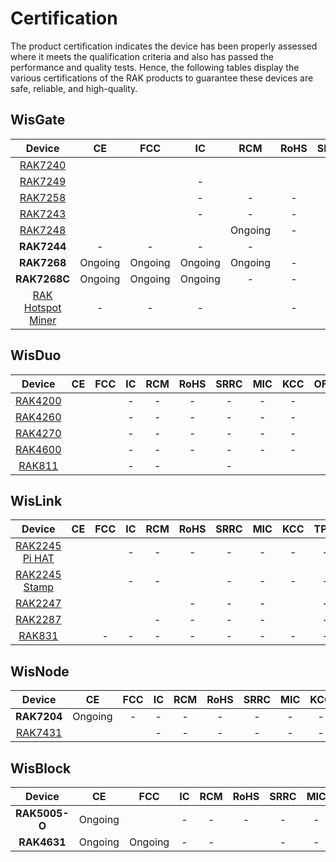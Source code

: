 # Certification

The product certification indicates the device has been properly assessed where it meets the qualification criteria and also has passed the performance and quality tests. Hence, the following tables display the various certifications of the RAK products to guarantee these devices are safe, reliable, and high-quality.

## WisGate

|                                                  Device                                                   |                                                           CE                                                            |                                                          FCC                                                          |                                                 IC                                                  |                                                               RCM                                                               |                                                                   RoHS                                                                   |                                              SRRC                                               | MIC |                                                            KCC                                                            | TPIT |  OFCA   |                                              IMDA                                               |                                                         ANATEL                                                          |                                              Ukraine                                               |                                                            IP67                                                            |
| :-------------------------------------------------------------------------------------------------------: | :---------------------------------------------------------------------------------------------------------------------: | :-------------------------------------------------------------------------------------------------------------------: | :-------------------------------------------------------------------------------------------------: | :-----------------------------------------------------------------------------------------------------------------------------: | :--------------------------------------------------------------------------------------------------------------------------------------: | :---------------------------------------------------------------------------------------------: | :-: | :-----------------------------------------------------------------------------------------------------------------------: | :--: | :-----: | :---------------------------------------------------------------------------------------------: | :---------------------------------------------------------------------------------------------------------------------: | :------------------------------------------------------------------------------------------------: | :------------------------------------------------------------------------------------------------------------------------: |
|           <a href="/Product-Categories/WisGate/RAK7240/Overview/" target="_blank"> RAK7240 </a>           |           [](https://downloads.rakwireless.com/LoRa/RAK7240/Certification-Report/RAK7240_CE_Certificate.zip)            |          [](https://downloads.rakwireless.com/LoRa/RAK7240/Certification-Report/RAK7240_FCC_Certificate.zip)          | [](https://downloads.rakwireless.com/LoRa/RAK7240/Certification-Report/RAK7249_RAK7240_IC_Cert.pdf) |               [](https://downloads.rakwireless.com/LoRa/RAK7240/Certification-Report/RAK7240-RCM_Test_Report.zip)               |              [](https://downloads.rakwireless.com/LoRa/RAK7240/Certification-Report/RAK-ROHS-ATL202011241747R01-Report.pdf)              |                                                -                                                |  -  |                                                             -                                                             |  -   |    -    |                                                -                                                | [](https://downloads.rakwireless.com/LoRa/RAK7240/Certification-Report/RAK7240_Anatel_Certificado%2017194-20-10145.pdf) |                                                 -                                                  |                                                             -                                                              |
|           <a href="/Product-Categories/WisGate/RAK7249/Overview/" target="_blank"> RAK7249 </a>           | [](https://downloads.rakwireless.com/LoRa/DIY-Gateway-RAK7249/Certification-Report/RAK7249_RED%28CE%29_Certificate.zip) |    [](https://downloads.rakwireless.com/LoRa/DIY-Gateway-RAK7249/Certification-Report/RAK7249_FCC_Certificate.zip)    |                                                  -                                                  |         [](https://downloads.rakwireless.com/LoRa/DIY-Gateway-RAK7249/Certification-Report/RAK7249-RCM_Test_Report.zip)         |      [](https://downloads.rakwireless.com/LoRa/DIY-Gateway-RAK7249/Certification-Report/RAK7249-ROHS-ATL20191105773R01-Report.pdf)       |                                                -                                                |  -  |                                                             -                                                             |  -   |    -    |                                                -                                                |                                                            -                                                            |                                                 -                                                  | [](https://downloads.rakwireless.com/LoRa/DIY-Gateway-RAK7249/Certification-Report/RAK7249_Enclosure_IP67_Test_Report.pdf) |
|           <a href="/Product-Categories/WisGate/RAK7258/Overview/" target="_blank"> RAK7258 </a>           |    [](https://downloads.rakwireless.com/LoRa/Indoor-Gateway-RAK7258/Certification-Report/RAK7258_CE_Certificate.zip)    |  [](https://downloads.rakwireless.com/LoRa/Indoor-Gateway-RAK7258/Certification-Report/RAK7258_FCC_Certificate.zip)   |                                                  -                                                  |                                                                -                                                                |                                                                    -                                                                     |                                                -                                                |  -  | [](https://downloads.rakwireless.com/LoRa/Indoor-Gateway-RAK7258/Certification-Report/RAK7258%20_%20KC_certification.pdf) |  -   |    -    |                                                -                                                |                                                            -                                                            |                                                 -                                                  |                                                             -                                                              |
|           <a href="/Product-Categories/WisGate/RAK7243/Overview/" target="_blank"> RAK7243 </a>           |  [](https://downloads.rakwireless.com/LoRa/Pilot-Gateway-Pro-RAK7243/Certification-Report/RAK7243_CE_Certificate.zip)   | [](https://downloads.rakwireless.com/LoRa/Pilot-Gateway-Pro-RAK7243/Certification-Report/RAK7243_FCC_Certificate.zip) |                                                  -                                                  |                                                                -                                                                |                                                                    -                                                                     |                                                -                                                |  -  |                                                             -                                                             |  -   |    -    |                                                -                                                |                                                            -                                                            |                                                 -                                                  |                                                             -                                                              |
|           <a href="/Product-Categories/WisGate/RAK7248/Overview/" target="_blank"> RAK7248 </a>           |              [](https://downloads.rakwireless.com/LoRa/RAK7248/Certification/RAK7248_CE_Certification.zip)              |            [](https://downloads.rakwireless.com/LoRa/RAK7248/Certification/RAK7248_FCC_Certification.zip)             |    [](https://downloads.rakwireless.com/LoRa/RAK7248/Certification/RAK7248_IC_Certification.zip)    |                                                             Ongoing                                                             |                                                                    -                                                                     | [](https://downloads.rakwireless.com/LoRa/RAK7248/Certification/RAK7248_SRRC_certification.zip) |  -  |                                                          Ongoing                                                          |  -   | Ongoing | [](https://downloads.rakwireless.com/LoRa/RAK7248/Certification/RAK7248_IMDA_Certification.zip) |                                                            -                                                            | [](https://downloads.rakwireless.com/LoRa/RAK7248/Certification/RAK7248_Ukraine_Certification.rar) |                                                             -                                                              |
|                                                **RAK7244**                                                |                                                            -                                                            |                                                           -                                                           |                                                  -                                                  |                                                                -                                                                | [](https://downloads.rakwireless.com/LoRa/Developer-LoRaWAN-Gateway-RAK7244%26RAK7244P/Certification/ROHS-ATL202012091807R01-Report.pdf) |                                                -                                                |  -  |                                                             -                                                             |  -   |    -    |                                                -                                                |                                                            -                                                            |                                                 -                                                  |                                                             -                                                              |
|                                                **RAK7268**                                                |                                                         Ongoing                                                         |                                                        Ongoing                                                        |                                               Ongoing                                               |                                                             Ongoing                                                             |                                                                    -                                                                     |                                                -                                                |  -  |                                                          Ongoing                                                          |  -   |    -    |                                                -                                                |                                                         Ongoing                                                         |                                                 -                                                  |                                                             -                                                              |
|                                               **RAK7268C**                                                |                                                         Ongoing                                                         |                                                        Ongoing                                                        |                                               Ongoing                                               |                                                                -                                                                |                                                                    -                                                                     |                                                -                                                |  -  |                                                             -                                                             |  -   |    -    |                                                -                                                |                                                            -                                                            |                                                 -                                                  |                                                             -                                                              |
| <a href="/Product-Categories/WisGate/RAK-Hotspot-Miner/Overview/" target="_blank"> RAK Hotspot Miner </a> |                                                            -                                                            |                                                           -                                                           |                                                  -                                                  | [](https://downloads.rakwireless.com/LoRa/RAK_Hotspot_Miner/Certification/RCMA0210312001RCM%20cert-RAK7248%20RCM_Australia.pdf) |                                                                    -                                                                     |                                                -                                                |  -  |                                                             -                                                             |  -   |    -    |                                                -                                                |                                                            -                                                            |                                                 -                                                  |                                                             -                                                              |
## WisDuo

|                                           Device                                            |                                                         CE                                                         |                                                    FCC                                                     | IC | RCM |                                                    RoHS                                                     | SRRC |                                                    MIC                                                     |                                                     KCC                                                      | OFCA | IMDA | ANATEL | Ukraine | IP67 |
| :-----------------------------------------------------------------------------------------: | :----------------------------------------------------------------------------------------------------------------: | :--------------------------------------------------------------------------------------------------------: | :-:| :-: | :---------------------------------------------------------------------------------------------------------: | :--: | :--------------------------------------------------------------------------------------------------------: | :----------------------------------------------------------------------------------------------------------: | :--: | :--: | :----: | :-----: | :--: |
| <a href="/Product-Categories/WisDuo/RAK4200-Module/Overview/" target="_blank"> RAK4200 </a> |        [](https://downloads.rakwireless.com/LoRa/RAK4200/Certification-Report/RAK4200H_CE_Certificate.zip)         |   [](https://downloads.rakwireless.com/LoRa/RAK4200/Certification-Report/RAK4200_FCC_certification.zip)    | -  |  -  |                                                      -                                                      |  -   |                                                     -                                                      |                                                      -                                                       |  -   |  -   |   -    |    -    |  -   |
| <a href="/Product-Categories/WisDuo/RAK4260-Module/Overview/" target="_blank"> RAK4260 </a> | [](https://downloads.rakwireless.com/LoRa/RAK4260/Certification-Report/RAK4260H-CE-ATL20191108787-Certificate.pdf) | [](https://downloads.rakwireless.com/LoRa/RAK4260/Certification-Report/RAK4260H-FCC-2AF6B-Certificate.pdf) | -  |  -  |                                                      -                                                      |  -   |                                                     -                                                      |                                                      -                                                       |  -   |  -   |   -    |    -    |  -   |
| <a href="/Product-Categories/WisDuo/RAK4270-Module/Overview/" target="_blank"> RAK4270 </a> |           [](https://downloads.rakwireless.com/LoRa/RAK4270/Certification-Report/CE%20Certification.zip)           |      [](https://downloads.rakwireless.com/LoRa/RAK4270/Certification-Report/FCC%20Certification.zip)       | -  |  -  |                                                      -                                                      |  -   |                                                     -                                                      |                                                      -                                                       |  -   |  -   |   -    |    -    |  -   |
| <a href="/Product-Categories/WisDuo/RAK4600-Module/Overview/" target="_blank"> RAK4600 </a> |         [](https://downloads.rakwireless.com/LoRa/RAK4600/Certification/RAK4600%20CE%20Certification.zip)          |     [](https://downloads.rakwireless.com/LoRa/RAK4600/Certification/RAK4600%20FCC%20Certification.zip)     | -  |  -  |                                                      -                                                      |  -   |                                                     -                                                      |                                                      -                                                       |  -   |  -   |   -    |    -    |  -   |
|  <a href="/Product-Categories/WisDuo/RAK811-Module/Overview/" target="_blank"> RAK811 </a>  |       [](https://downloads.rakwireless.com/LoRa/RAK811/Certification_Report/RAK811%20CE%20Certification.rar)       | [](https://downloads.rakwireless.com/LoRa/RAK811/Certification_Report/RAK811%C2%A0FCC%20Certification.rar) | -  |  -  | [](https://downloads.rakwireless.com/LoRa/RAK811/Certification_Report/RAK811%C2%A0ROSH%20Certification.rar) |  -   | [](https://downloads.rakwireless.com/LoRa/RAK811/Certification_Report/RAK811%C2%A0MIC%20Certification.rar) | [](https://downloads.rakwireless.com/LoRa/RAK811/Certification_Report/RAK811_KCC%C2%A0%28Certificate%29.pdf) |  -   |  -   |   -    |    -    |  -   |

## WisLink

|                                                  Device                                                   |                                                               CE                                                                |                                                        FCC                                                        |                                                       IC                                                        |                                                             RCM                                                             |                                                    RoHS                                                    | SRRC | MIC |                                                             KCC                                                             | TPIT | OFCA | IMDA | ANATEL | Ukraine | IP67 |
| :-------------------------------------------------------------------------------------------------------: | :-----------------------------------------------------------------------------------------------------------------------------: | :---------------------------------------------------------------------------------------------------------------: | :-------------------------------------------------------------------------------------------------------------: | :-------------------------------------------------------------------------------------------------------------------------: | :--------------------------------------------------------------------------------------------------------: | :--: | :-: | :-------------------------------------------------------------------------------------------------------------------------: | :--: | :--: | :--: | :----: | :-----: | :--: |
|    <a href="/Product-Categories/WisLink/RAK2245-Pi-HAT/Overview/" target="_blank"> RAK2245 Pi HAT </a>    |        [](https://downloads.rakwireless.com/LoRa/RAK2245-Pi-HAT/Certification-Report/RAK2245_Pi_HAT_CE_Certificate.zip)         | [](https://downloads.rakwireless.com/LoRa/RAK2245-Pi-HAT/Certification-Report/RAK2245_Pi_HAT_FCC_Certificate.zip) |                                                        -                                                        |                                                              -                                                              |                                                     -                                                      |  -   |  -  |                                                              -                                                              |  -   |  -   |  -   |   -    |    -    |  -   |
| <a href="/Product-Categories/WisLink/RAK2245-Stamp-Edition/Overview/" target="_blank"> RAK2245 Stamp </a> |               [](https://downloads.rakwireless.com/LoRa/RAK2245/Certification-Report/RAK2245_CE_Certificate.zip)                |        [](https://downloads.rakwireless.com/LoRa/RAK2245/Certification-Report/RAK2245_FCC_Certificate.zip)        |                                                        -                                                        |                                                              -                                                              | [](https://downloads.rakwireless.com/LoRa/RAK2245/Certification-Report/ROHS-ATL202012091808R01-Report.pdf) |  -   |  -  |                                                              -                                                              |  -   |  -   |  -   |   -    |    -    |  -   |
|           <a href="/Product-Categories/WisLink/RAK2247/Overview/" target="_blank"> RAK2247 </a>           |          [](https://downloads.rakwireless.com/LoRa/RAK2247-Mini-PCIe/Certification-Report/RAK2247_CE_Certificate.zip)           |   [](https://downloads.rakwireless.com/LoRa/RAK2247-Mini-PCIe/Certification-Report/RAK2247_FCC_Certificate.zip)   | [](https://downloads.rakwireless.com/LoRa/RAK2247-Mini-PCIe/Certification-Report/RAK2247_IC_certificate%20.zip) | [](https://downloads.rakwireless.com/LoRa/RAK2247-Mini-PCIe/Certification-Report/RAK2247-RCM-Declaration-of-Conformity.pdf) |                                                     -                                                      |  -   |  -  | [](https://downloads.rakwireless.com/LoRa/RAK2247-Mini-PCIe/Certification-Report/RAK2247-RCM-Declaration-of-Conformity.pdf) |  -   |  -   |  -   |   -    |    -    |  -   |
|           <a href="/Product-Categories/WisLink/RAK2287/Overview/" target="_blank"> RAK2287 </a>           |           [](https://downloads.rakwireless.com/LoRa/RAK2287-Mini-PCIe/Certification/RAK2287%20CE%20certification.zip)           |   [](https://downloads.rakwireless.com/LoRa/RAK2287-Mini-PCIe/Certification/RAK2287%20FCC%20certification.zip)    |   [](https://downloads.rakwireless.com/LoRa/RAK2287-Mini-PCIe/Certification/RAK2287%20IC%20certification.zip)   |                                                              -                                                              |                                                     -                                                      |  -   |  -  |        [](https://downloads.rakwireless.com/LoRa/RAK2287-Mini-PCIe/Certification-Report/RAK2287_KCC_Certificate.zip)        |  -   |  -   |  -   |   -    |    -    |  -   |
|            <a href="/Product-Categories/WisLink/RAK831/Overview/" target="_blank"> RAK831 </a>            | [](https://downloads.rakwireless.com/LoRa/RAK831-LoRa-Gateway/Certification-Report/CE%20Label%20and%20Label%20location_RED.pdf) |                                                         -                                                         |                                                        -                                                        |                                                              -                                                              |                                                     -                                                      |  -   |  -  |                                                              -                                                              |  -   |  -   |  -   |   -    |    -    |  -   |

## WisNode

|                                        Device                                         |                                                 CE                                                 |                                                 FCC                                                 | IC | RCM | RoHS | SRRC | MIC | KCC | OFCA | IMDA | ANATEL | Ukraine | IP67 |
| :-----------------------------------------------------------------------------------: | :------------------------------------------------------------------------------------------------: | :-------------------------------------------------------------------------------------------------: | :-: | :-: | :--: | :--: | :-: | :-: | :--: | :--: | :----: | :-----: | :--: |
|                                      **RAK7204**                                      |                                              Ongoing                                               |                                                  -                                                  | -  |  -  |  -   |  -   |  -  |  -  |  -   |  -   |   -    |    -    |  -   |
| <a href="/Product-Categories/WisNode/RAK7431/Overview/" target="_blank"> RAK7431 </a> | [](https://downloads.rakwireless.com/LoRa/RAK7431/Certification-Report/RAK7431_CE_Certificate.zip) | [](https://downloads.rakwireless.com/LoRa/RAK7431/Certification-Report/RAK7431_FCC_Certificate.zip) | -  |  -  |  -   |  -   |  -  |  -  |  -   |  -   |   -    |    -    |  -   |

## WisBlock

|    Device     |   CE    |                                                                               FCC                                                                               | IC | RCM |                                               RoHS                                               | SRRC | MIC | KCC | TPIT | OFCA | IMDA | ANATEL | Ukraine | IP67 |
| :-----------: | :-----: | :-------------------------------------------------------------------------------------------------------------------------------------------------------------: | :-: | :-: | :----------------------------------------------------------------------------------------------: | :--: | :-: | :-: | :--: | :--: | :--: | :----: | :-----: | :--: |
| **RAK5005-O** | Ongoing | [](https://downloads.rakwireless.com/LoRa/WisBlock/RAK5005-O/Certification/RSZ201124006-EM-00%C2%A0FCC%C2%A0Part%C2%A015B%C2%A0SDoC%26ICES-003%C2%A0Report.pdf) | -  |  -  |                                                -                                                 |  -   |  -  |  -  |  -   |  -   |  -   |   -    |    -    |  -   |
|  **RAK4631**  | Ongoing |                                                                             Ongoing                                                                             | -  |  -  | [](https://downloads.rakwireless.com/LoRa/RAK4630/Certification/RAK4630RAK4631rohs%20report.pdf) |  -   |  -  |  -  |  -   |  -   |  -   |   -    |    -    |  -   |
